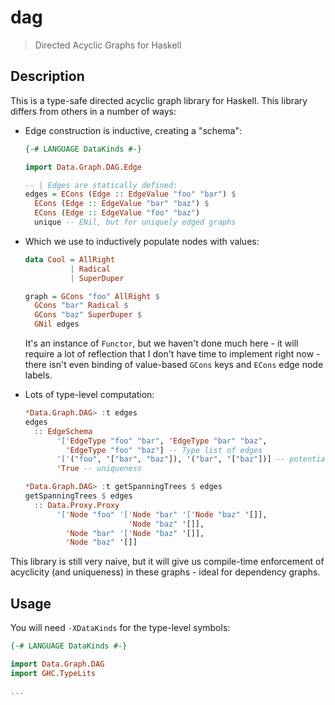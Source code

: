 dag
===

> Directed Acyclic Graphs for Haskell

## Description

This is a type-safe directed acyclic graph library for Haskell. This library
differs from others in a number of ways:

- Edge construction is inductive, creating a "schema":

  ```haskell
  {-# LANGUAGE DataKinds #-}

  import Data.Graph.DAG.Edge

  -- | Edges are statically defined:
  edges = ECons (Edge :: EdgeValue "foo" "bar") $
    ECons (Edge :: EdgeValue "bar" "baz") $
    ECons (Edge :: EdgeValue "foo" "baz")
    unique -- ENil, but for uniquely edged graphs
  ```

- Which we use to inductively populate nodes with values:

  ```haskell
  data Cool = AllRight
            | Radical
            | SuperDuper

  graph = GCons "foo" AllRight $
    GCons "bar" Radical $
    GCons "baz" SuperDuper $
    GNil edges
  ```

  It's an instance of `Functor`, but we haven't done much here - it will require
  a lot of reflection that I don't have time to implement right now - there isn't
  even binding of value-based `GCons` keys and `ECons` edge node labels.

- Lots of type-level computation:

  ```haskell
  *Data.Graph.DAG> :t edges
  edges
    :: EdgeSchema
         '['EdgeType "foo" "bar", 'EdgeType "bar" "baz",
           'EdgeType "foo" "baz"] -- Type list of edges
         '['("foo", '["bar", "baz"]), '("bar", '["baz"])] -- potential loops
         'True -- uniqueness
  ```

  ```haskell
  *Data.Graph.DAG> :t getSpanningTrees $ edges
  getSpanningTrees $ edges
    :: Data.Proxy.Proxy
         '['Node "foo" '['Node "bar" '['Node "baz" '[]],
                         'Node "baz" '[]],
           'Node "bar" '['Node "baz" '[]],
           'Node "baz" '[]]
  ```

This library is still very naive, but it will give us compile-time enforcement
of acyclicity (and uniqueness) in these graphs - ideal for dependency graphs.

## Usage

You will need `-XDataKinds` for the type-level symbols:

```haskell
{-# LANGUAGE DataKinds #-}

import Data.Graph.DAG
import GHC.TypeLits

...
```
